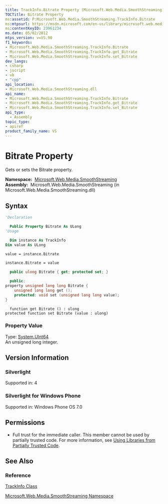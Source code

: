 ```yaml
---
title: TrackInfo.Bitrate Property (Microsoft.Web.Media.SmoothStreaming)
TOCTitle: Bitrate Property
ms:assetid: P:Microsoft.Web.Media.SmoothStreaming.TrackInfo.Bitrate
ms:mtpsurl: https://msdn.microsoft.com/en-us/library/microsoft.web.media.smoothstreaming.trackinfo.bitrate(v=VS.90)
ms:contentKeyID: 23961234
ms.date: 05/02/2012
mtps_version: v=VS.90
f1_keywords:
- Microsoft.Web.Media.SmoothStreaming.TrackInfo.Bitrate
- Microsoft.Web.Media.SmoothStreaming.TrackInfo.get_Bitrate
- Microsoft.Web.Media.SmoothStreaming.TrackInfo.set_Bitrate
dev_langs:
- csharp
- jscript
- vb
- "cpp"
api_location:
- Microsoft.Web.Media.SmoothStreaming.dll
api_name:
- Microsoft.Web.Media.SmoothStreaming.TrackInfo.Bitrate
- Microsoft.Web.Media.SmoothStreaming.TrackInfo.get_Bitrate
- Microsoft.Web.Media.SmoothStreaming.TrackInfo.set_Bitrate
api_type:
  - Assembly
topic_type:
- apiref
product_family_name: VS
---
```


# Bitrate Property

Gets or sets the Bitrate property.

**Namespace:**  [Microsoft.Web.Media.SmoothStreaming](microsoft-web-media-smoothstreaming-namespace_1.md)  
**Assembly:**  Microsoft.Web.Media.SmoothStreaming (in Microsoft.Web.Media.SmoothStreaming.dll)

## Syntax

```vb
'Declaration

  Public Property Bitrate As ULong
'Usage

  Dim instance As TrackInfo
Dim value As ULong

value = instance.Bitrate

instance.Bitrate = value
```

```csharp
  public ulong Bitrate { get; protected set; }
```

```cpp
  public:
property unsigned long long Bitrate {
    unsigned long long get ();
    protected: void set (unsigned long long value);
}
```

```jscript
  function get Bitrate () : ulong
protected function set Bitrate (value : ulong)
```

### Property Value

Type: [System.UInt64](https://msdn.microsoft.com/library/06cf7918)  
An unsigned long integer.  

## Version Information

### Silverlight

Supported in: 4  

### Silverlight for Windows Phone

Supported in: Windows Phone OS 7.0  

## Permissions

  - Full trust for the immediate caller. This member cannot be used by partially trusted code. For more information, see [Using Libraries from Partially Trusted Code](https://msdn.microsoft.com/library/8skskf63).

## See Also

### Reference

[TrackInfo Class](trackinfo-class-microsoft-web-media-smoothstreaming_1.md)

[Microsoft.Web.Media.SmoothStreaming Namespace](microsoft-web-media-smoothstreaming-namespace_1.md)

